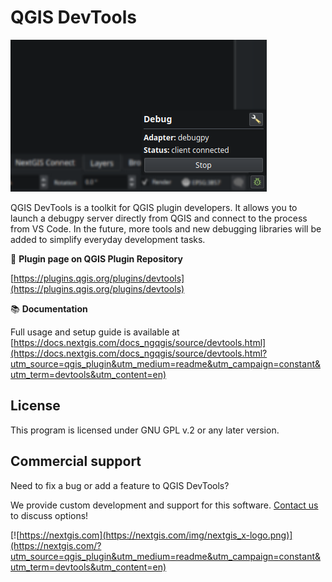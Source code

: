 # QGIS DevTools

![Screenshot](assets/images/screenshot.png)

QGIS DevTools is a toolkit for QGIS plugin developers. It allows you to launch a debugpy server directly from QGIS and connect to the process from VS Code. In the future, more tools and new debugging libraries will be added to simplify everyday development tasks.

🔌 **Plugin page on QGIS Plugin Repository**

[https://plugins.qgis.org/plugins/devtools](https://plugins.qgis.org/plugins/devtools)

📚 **Documentation**

Full usage and setup guide is available at
[https://docs.nextgis.com/docs_ngqgis/source/devtools.html](https://docs.nextgis.com/docs_ngqgis/source/devtools.html?utm_source=qgis_plugin&utm_medium=readme&utm_campaign=constant&utm_term=devtools&utm_content=en)

## License

This program is licensed under GNU GPL v.2 or any later version.

## Commercial support

Need to fix a bug or add a feature to QGIS DevTools?

We provide custom development and support for this software. [Contact us](https://nextgis.com/contact/?utm_source=qgis_plugin&utm_medium=readme&utm_campaign=constant&utm_term=devtools&utm_content=en) to discuss options!

[![https://nextgis.com](https://nextgis.com/img/nextgis_x-logo.png)](https://nextgis.com/?utm_source=qgis_plugin&utm_medium=readme&utm_campaign=constant&utm_term=devtools&utm_content=en)